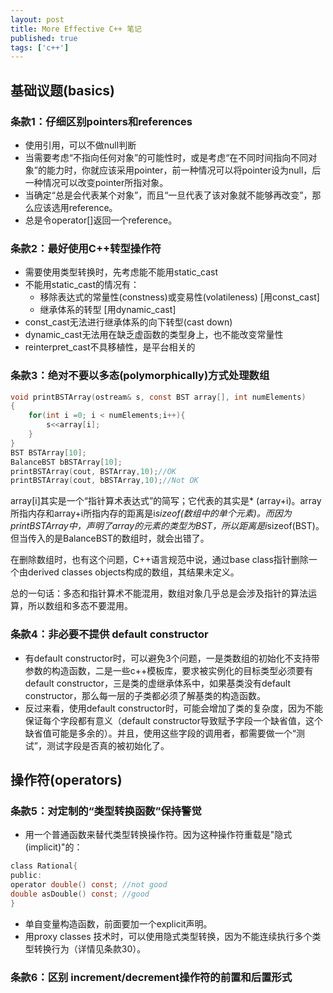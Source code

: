 ```yaml
---
layout: post
title: More Effective C++ 笔记
published: true
tags: ['c++']
---
```


## 基础议题(basics)

### 条款1：仔细区别pointers和references

- 使用引用，可以不做null判断
- 当需要考虑“不指向任何对象”的可能性时，或是考虑“在不同时间指向不同对象”的能力时，你就应该采用pointer，前一种情况可以将pointer设为null，后一种情况可以改变pointer所指对象。
- 当确定“总是会代表某个对象”，而且“一旦代表了该对象就不能够再改变”，那么应该选用reference。
- 总是令operator[]返回一个reference。

### 条款2：最好使用C++转型操作符

- 需要使用类型转换时，先考虑能不能用static_cast
- 不能用static_cast的情况有：
	- 移除表达式的常量性(constness)或变易性(volatileness) [用const_cast]
	- 继承体系的转型 [用dynamic_cast]
- const_cast无法进行继承体系的向下转型(cast down)
- dynamic_cast无法用在缺乏虚函数的类型身上，也不能改变常量性
- reinterpret_cast不具移植性，是平台相关的

### 条款3：绝对不要以多态(polymorphically)方式处理数组

```c
void printBSTArray(ostream& s, const BST array[], int numElements)
{
	for(int i =0; i < numElements;i++){
		s<<array[i];
	}
}
BST BSTArray[10];
BalanceBST bBSTArray[10];
printBSTArray(cout, BSTArray,10);//OK
printBSTArray(cout, bBSTArray,10);//Not OK
```
array[i]其实是一个“指针算术表达式”的简写；它代表的其实是* (array+i)。array所指内存和array+i所指内存的距离是i*sizeof(数组中的单个元素)。而因为printBSTArray中，声明了array的元素的类型为BST，所以距离是i*sizeof(BST)。但当传入的是BalanceBST的数组时，就会出错了。

在删除数组时，也有这个问题，C++语言规范中说，通过base class指针删除一个由derived classes objects构成的数组，其结果未定义。

总的一句话：多态和指针算术不能混用，数组对象几乎总是会涉及指针的算法运算，所以数组和多态不要混用。

### 条款4：非必要不提供 default constructor

- 有default constructor时，可以避免3个问题，一是类数组的初始化不支持带参数的构造函数，二是一些c++模板库，要求被实例化的目标类型必须要有default constructor，三是类的虚继承体系中，如果基类没有default constructor，那么每一层的子类都必须了解基类的构造函数。
- 反过来看，使用default constructor时，可能会增加了类的复杂度，因为不能保证每个字段都有意义（default constructor导致赋予字段一个缺省值，这个缺省值可能是多余的）。并且，使用这些字段的调用者，都需要做一个“测试”，测试字段是否真的被初始化了。

## 操作符(operators)

### 条款5：对定制的“类型转换函数”保持警觉

- 用一个普通函数来替代类型转换操作符。因为这种操作符重载是"隐式(implicit)"的：
```c
class Rational{
public:
operator double() const; //not good
double asDouble() const; //good
}
```

- 单自变量构造函数，前面要加一个explicit声明。
- 用proxy classes 技术时，可以使用隐式类型转换，因为不能连续执行多个类型转换行为（详情见条款30）。



### 条款6：区别 increment/decrement操作符的前置和后置形式




